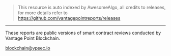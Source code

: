 > This resource is auto indexed by AwesomeAlgo, all credits to releases, for more details refer to https://github.com/vantagepointreports/releases

---

These reports are public versions of smart contract reviews conducted by Vantage Point Blockchain.  

blockchain@vpsec.io
